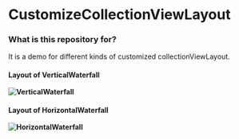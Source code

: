 # CustomizeCollectionViewLayout

### What is this repository for? ###

It is a demo for different kinds of customized collectionViewLayout.

#### Layout of VerticalWaterfall <br/><br/> ![VerticalWaterfall](https://dl.dropboxusercontent.com/u/17691359/screenshots/VerticalWaterfall.gif)
#### Layout of HorizontalWaterfall <br/><br/> ![HorizontalWaterfall](https://dl.dropboxusercontent.com/u/17691359/screenshots/HonrizontalWaterfall.png)
